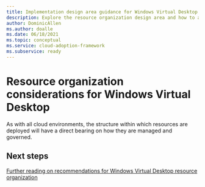 ```yaml
---
title: Implementation design area guidance for Windows Virtual Desktop
description: Explore the resource organization design area and how to apply it to a WVD implementation
author: DominicAllen
ms.author: doalle
ms.date: 06/18/2021
ms.topic: conceptual
ms.service: cloud-adoption-framework
ms.subservice: ready
---
```


# Resource organization considerations for Windows Virtual Desktop

As with all cloud environments, the structure within which resources are deployed will have a direct bearing on how they are managed and governed.





## Next steps

[Further reading on recommendations for Windows Virtual Desktop resource organization](../azure/architecture/example-scenario/wvd/windows-virtual-desktop#azure-limitations)
